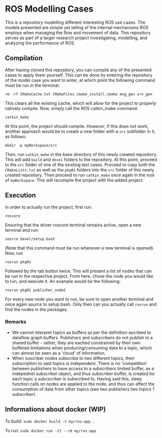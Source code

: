 # ROS Modelling Cases

This is a repository modelling different interesting ROS use cases. The models presented are simple yet telling of the internal mechanisms ROS employs when managing the flow and movement of data. This repository serves as part of a larger research project investigating, modelling, and analyzing the performance of ROS. 

## Compilation

After having cloned this repository, you can compile any of the presented cases to apply them yourself. This can be done by entering the repository of the model case you want to enter, at which point the following command must be run in the terminal:
```
rm -rf CMakeCache.txt CMakeFiles cmake_install.cmake msg_gen srv_gen
```
This clears all the existing cache, which will allow for the project to properly natively compile. Now, simply call the ROS catkin_make command:
```
catkin_make
```
At this point, the project should compile. *However*, if this does not work, another approach would be to create a new folder with a `src` subfolder in it, as follows:
```
mkdir -p myWorkspace/src
```
Then, run `catkin_make` in the base directory of this newly created repository. This will add `build` and `devel` folders to the repository. At this point, proceed to the `src` folder of one of the existing test cases. Proceed to copy both the `CMakeLists.txt` as well as the `pkg01` folders into the `src` folder of this newly created repository. Then proceed to run `catkin_make` once again in the root of `myWorkspace`. This will recompile the project with the added project.

## Execution

In order to actually run the project, first run:
```
roscore
```
Ensuring that the driver roscore terminal remains active, open a new terminal and run:
```
source devel/setup.bash
```
(Note that this command must be run whenever a new terminal is opened). Now, run
```
rosrun pkg01 
```
Followed by the tab button twice. This will present a list of nodes that can be run in the respective project. From here, chose the node you would like to run, and execute it. An example would be the following:
```
rosrun pkg01 publisher_node2
```
For every new node you want to run, be sure to open another terminal and once again source to setup.bash. Only then can you actually call `rosrun` and find the nodes in the packages.

### Remarks

- We cannot interpret topics as buffers as per the definition ascribed to dataflow graph buffers. Publishers and subscribers do not publish to a shared buffer - rather, they are eached constrained by their own buffered limitations when producing/consuming data to a topic, which can almost be seen as a 'cloud' of information.
- When suscriber nodes subscribe to two different topics, their subscription to said topics is independent. There is no 'competition' between publishers to have access to a subscribers limited buffer, as a indepednet subscriber object, and thus subscriber buffer, is created for each topic a subcscriber is subscribed to. Having said this, sleep function calls on nodes are applied to the node, and thus can affect the consumption of data from other topics (see two publishers two topics 1 subscriber).


## Informations about docker (WIP)

To build:
`sudo docker build -t my/ros:app .`

To run:
`sudo docker run -it --rm my/ros:app`

